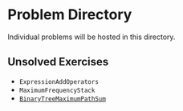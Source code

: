 # Problem Directory

Individual problems will be hosted in this directory.

## Unsolved Exercises

* `ExpressionAddOperators`
* `MaximumFrequencyStack`
* [`BinaryTreeMaximumPathSum`](./BinaryTreeMaximumPathSum/)
